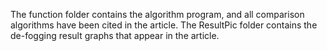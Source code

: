 The function folder contains the algorithm program, and all comparison algorithms have been cited in the article.
The ResultPic folder contains the de-fogging result graphs that appear in the article.
